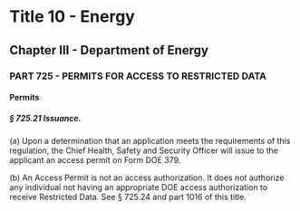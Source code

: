 
# Title 10 - Energy
## Chapter III - Department of Energy
### PART 725 - PERMITS FOR ACCESS TO RESTRICTED DATA
#### Permits
##### § 725.21 Issuance.

(a) Upon a determination that an application meets the requirements of this regulation, the Chief Health, Safety and Security Officer will issue to the applicant an access permit on Form DOE 379.

(b) An Access Permit is not an access authorization. It does not authorize any individual not having an appropriate DOE access authorization to receive Restricted Data. See § 725.24 and part 1016 of this title.
